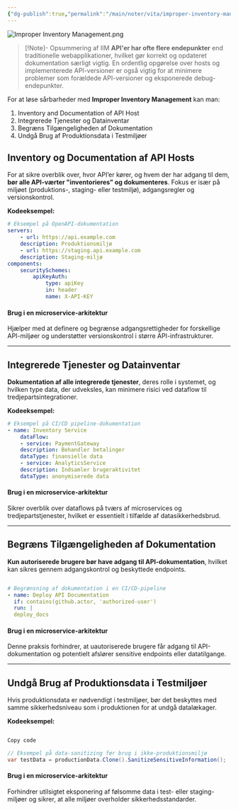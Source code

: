 ```yaml
---
{"dg-publish":true,"permalink":"/main/noter/vita/improper-inventory-management/","created":"2024-11-11T09:10:59.182+01:00"}
---
```


![Improper Inventory Management.png](/img/user/98_Images/Improper%20Inventory%20Management.png)
> [!Note]- Opsummering af IIM
> **API'er har ofte flere endepunkter** end traditionelle webapplikationer, hvilket gør korrekt og opdateret dokumentation særligt vigtig. En ordentlig opgørelse over hosts og implementerede API-versioner er også vigtig for at minimere problemer som forældede API-versioner og eksponerede debug-endepunkter.

For at løse sårbarheder med **Improper Inventory Management** kan man:
1. Inventory and Documentation of API Host
2. Integrerede Tjenester og Datainventar
3. Begræns Tilgængeligheden af Dokumentation
4. Undgå Brug af Produktionsdata i Testmiljøer

## Inventory og Documentation af API Hosts

For at sikre overblik over, hvor API’er kører, og hvem der har adgang til dem, **bør alle API-værter "inventorieres" og dokumenteres**. Fokus er især på miljøet (produktions-, staging- eller testmiljø), adgangsregler og versionskontrol.

**Kodeeksempel:**

```yaml
# Eksempel på OpenAPI-dokumentation 
servers: 
	- url: https://api.example.com 
	description: Produktionsmiljø
	- url: https://staging.api.example.com 
	description: Staging-miljø 
components: 
	securitySchemes: 
		apiKeyAuth: 
			type: apiKey 
			in: header 
			name: X-API-KEY
```
#### Brug i en microservice-arkitektur
Hjælper med at definere og begrænse adgangsrettigheder for forskellige API-miljøer og understøtter versionskontrol i større API-infrastrukturer.

---

## Integrerede Tjenester og Datainventar
**Dokumentation af alle integrerede tjenester**, deres rolle i systemet, og hvilken type data, der udveksles, kan minimere risici ved dataflow til tredjepartsintegrationer.

**Kodeeksempel:**

```yaml
# Eksempel på CI/CD pipeline-dokumentation 
- name: Inventory Service   
	dataFlow:     
	- service: PaymentGateway       
	description: Behandler betalinger       
	dataType: finansielle data     
	- service: AnalyticsService       
	description: Indsamler brugeraktivitet       
	dataType: anonymiserede data
```
#### Brug i en microservice-arkitektur
Sikrer overblik over dataflows på tværs af microservices og tredjepartstjenester, hvilket er essentielt i tilfælde af datasikkerhedsbrud.

---

## Begræns Tilgængeligheden af Dokumentation
**Kun autoriserede brugere bør have adgang til API-dokumentation**, hvilket kan sikres gennem adgangskontrol og beskyttede endpoints.

```yaml

# Begrænsning af dokumentation i en CI/CD-pipeline
- name: Deploy API Documentation   
  if: contains(github.actor, 'authorized-user')   
  run: |
  deploy_docs

```
#### Brug i en microservice-arkitektur
Denne praksis forhindrer, at uautoriserede brugere får adgang til API-dokumentation og potentielt afslører sensitive endpoints eller datatilgange.

---

## Undgå Brug af Produktionsdata i Testmiljøer
Hvis produktionsdata er nødvendigt i testmiljøer, bør det beskyttes med samme sikkerhedsniveau som i produktionen for at undgå datalækager.

**Kodeeksempel:**

```csharp

Copy code

// Eksempel på data-sanitizing før brug i ikke-produktionsmiljø 
var testData = productionData.Clone().SanitizeSensitiveInformation();
```
#### Brug i en microservice-arkitektur
Forhindrer utilsigtet eksponering af følsomme data i test- eller staging-miljøer og sikrer, at alle miljøer overholder sikkerhedsstandarder.